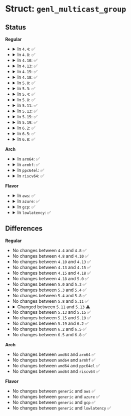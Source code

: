 # Struct: <code>genl_multicast_group</code>

## Status
<b>Regular</b>
<ul>
<li>
<details>
<summary>In <code>4.4</code>: ✅</summary>

```c
struct genl_multicast_group {
    char name[16];
};
```
</details>
</li>
<li>
<details>
<summary>In <code>4.8</code>: ✅</summary>

```c
struct genl_multicast_group {
    char name[16];
};
```
</details>
</li>
<li>
<details>
<summary>In <code>4.10</code>: ✅</summary>

```c
struct genl_multicast_group {
    char name[16];
};
```
</details>
</li>
<li>
<details>
<summary>In <code>4.13</code>: ✅</summary>

```c
struct genl_multicast_group {
    char name[16];
};
```
</details>
</li>
<li>
<details>
<summary>In <code>4.15</code>: ✅</summary>

```c
struct genl_multicast_group {
    char name[16];
};
```
</details>
</li>
<li>
<details>
<summary>In <code>4.18</code>: ✅</summary>

```c
struct genl_multicast_group {
    char name[16];
};
```
</details>
</li>
<li>
<details>
<summary>In <code>5.0</code>: ✅</summary>

```c
struct genl_multicast_group {
    char name[16];
};
```
</details>
</li>
<li>
<details>
<summary>In <code>5.3</code>: ✅</summary>

```c
struct genl_multicast_group {
    char name[16];
};
```
</details>
</li>
<li>
<details>
<summary>In <code>5.4</code>: ✅</summary>

```c
struct genl_multicast_group {
    char name[16];
};
```
</details>
</li>
<li>
<details>
<summary>In <code>5.8</code>: ✅</summary>

```c
struct genl_multicast_group {
    char name[16];
};
```
</details>
</li>
<li>
<details>
<summary>In <code>5.11</code>: ✅</summary>

```c
struct genl_multicast_group {
    char name[16];
};
```
</details>
</li>
<li>
<details>
<summary>In <code>5.13</code>: ✅</summary>

```c
struct genl_multicast_group {
    char name[16];
    u8 flags;
};
```
</details>
</li>
<li>
<details>
<summary>In <code>5.15</code>: ✅</summary>

```c
struct genl_multicast_group {
    char name[16];
    u8 flags;
};
```
</details>
</li>
<li>
<details>
<summary>In <code>5.19</code>: ✅</summary>

```c
struct genl_multicast_group {
    char name[16];
    u8 flags;
};
```
</details>
</li>
<li>
<details>
<summary>In <code>6.2</code>: ✅</summary>

```c
struct genl_multicast_group {
    char name[16];
    u8 flags;
};
```
</details>
</li>
<li>
<details>
<summary>In <code>6.5</code>: ✅</summary>

```c
struct genl_multicast_group {
    char name[16];
    u8 flags;
};
```
</details>
</li>
<li>
<details>
<summary>In <code>6.8</code>: ✅</summary>

```c
struct genl_multicast_group {
    char name[16];
    u8 flags;
};
```
</details>
</li>
</ul>
<b>Arch</b>
<ul>
<li>
<details>
<summary>In <code>arm64</code>: ✅</summary>

```c
struct genl_multicast_group {
    char name[16];
};
```
</details>
</li>
<li>
<details>
<summary>In <code>armhf</code>: ✅</summary>

```c
struct genl_multicast_group {
    char name[16];
};
```
</details>
</li>
<li>
<details>
<summary>In <code>ppc64el</code>: ✅</summary>

```c
struct genl_multicast_group {
    char name[16];
};
```
</details>
</li>
<li>
<details>
<summary>In <code>riscv64</code>: ✅</summary>

```c
struct genl_multicast_group {
    char name[16];
};
```
</details>
</li>
</ul>
<b>Flavor</b>
<ul>
<li>
<details>
<summary>In <code>aws</code>: ✅</summary>

```c
struct genl_multicast_group {
    char name[16];
};
```
</details>
</li>
<li>
<details>
<summary>In <code>azure</code>: ✅</summary>

```c
struct genl_multicast_group {
    char name[16];
};
```
</details>
</li>
<li>
<details>
<summary>In <code>gcp</code>: ✅</summary>

```c
struct genl_multicast_group {
    char name[16];
};
```
</details>
</li>
<li>
<details>
<summary>In <code>lowlatency</code>: ✅</summary>

```c
struct genl_multicast_group {
    char name[16];
};
```
</details>
</li>
</ul>

## Differences
<b>Regular</b>
<ul>
<li>
No changes between <code>4.4</code> and <code>4.8</code> ✅
</li>
<li>
No changes between <code>4.8</code> and <code>4.10</code> ✅
</li>
<li>
No changes between <code>4.10</code> and <code>4.13</code> ✅
</li>
<li>
No changes between <code>4.13</code> and <code>4.15</code> ✅
</li>
<li>
No changes between <code>4.15</code> and <code>4.18</code> ✅
</li>
<li>
No changes between <code>4.18</code> and <code>5.0</code> ✅
</li>
<li>
No changes between <code>5.0</code> and <code>5.3</code> ✅
</li>
<li>
No changes between <code>5.3</code> and <code>5.4</code> ✅
</li>
<li>
No changes between <code>5.4</code> and <code>5.8</code> ✅
</li>
<li>
No changes between <code>5.8</code> and <code>5.11</code> ✅
</li>
<li>
<details>
<summary>Changed between <code>5.11</code> and <code>5.13</code> ⚠️</summary>
<ul>
<li>
<b>Field added. </b>
<code>u8 flags</code>
</li>
</ul>
</details>
</li>
<li>
No changes between <code>5.13</code> and <code>5.15</code> ✅
</li>
<li>
No changes between <code>5.15</code> and <code>5.19</code> ✅
</li>
<li>
No changes between <code>5.19</code> and <code>6.2</code> ✅
</li>
<li>
No changes between <code>6.2</code> and <code>6.5</code> ✅
</li>
<li>
No changes between <code>6.5</code> and <code>6.8</code> ✅
</li>
</ul>
<b>Arch</b>
<ul>
<li>
No changes between <code>amd64</code> and <code>arm64</code> ✅
</li>
<li>
No changes between <code>amd64</code> and <code>armhf</code> ✅
</li>
<li>
No changes between <code>amd64</code> and <code>ppc64el</code> ✅
</li>
<li>
No changes between <code>amd64</code> and <code>riscv64</code> ✅
</li>
</ul>
<b>Flavor</b>
<ul>
<li>
No changes between <code>generic</code> and <code>aws</code> ✅
</li>
<li>
No changes between <code>generic</code> and <code>azure</code> ✅
</li>
<li>
No changes between <code>generic</code> and <code>gcp</code> ✅
</li>
<li>
No changes between <code>generic</code> and <code>lowlatency</code> ✅
</li>
</ul>
